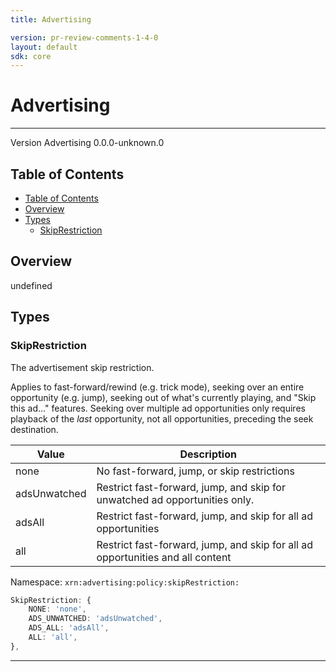 ```yaml
---
title: Advertising

version: pr-review-comments-1-4-0
layout: default
sdk: core
---
```


# Advertising

---

Version Advertising 0.0.0-unknown.0

## Table of Contents

- [Table of Contents](#table-of-contents)
- [Overview](#overview)
- [Types](#types)
  - [SkipRestriction](#skiprestriction)

## Overview

undefined

## Types

### SkipRestriction

The advertisement skip restriction.

Applies to fast-forward/rewind (e.g. trick mode), seeking over an entire opportunity (e.g. jump), seeking out of what's currently playing, and "Skip this ad..." features. Seeking over multiple ad opportunities only requires playback of the _last_ opportunity, not all opportunities, preceding the seek destination.

| Value        | Description                                                                    |
| ------------ | ------------------------------------------------------------------------------ |
| none         | No fast-forward, jump, or skip restrictions                                    |
| adsUnwatched | Restrict fast-forward, jump, and skip for unwatched ad opportunities only.     |
| adsAll       | Restrict fast-forward, jump, and skip for all ad opportunities                 |
| all          | Restrict fast-forward, jump, and skip for all ad opportunities and all content |

Namespace: `xrn:advertising:policy:skipRestriction:`

```typescript
SkipRestriction: {
    NONE: 'none',
    ADS_UNWATCHED: 'adsUnwatched',
    ADS_ALL: 'adsAll',
    ALL: 'all',
},

```

---
